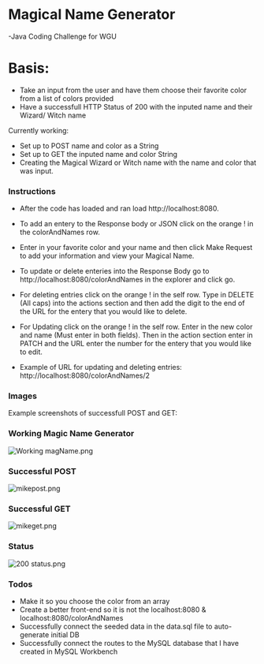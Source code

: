 # Magical Name Generator
-Java Coding Challenge for WGU
# Basis:

  - Take an input from the user and have them choose their favorite color from a list of colors provided
  - Have a successfull HTTP Status of 200 with the inputed name and their Wizard/ Witch name


Currently working:
  - Set up to POST name and color as a String
  - Set up to GET the inputed name and color String
  - Creating the Magical Wizard or Witch name with the name and color that was input.
  
### Instructions
  - After the code has loaded and ran load http://localhost:8080.
  - To add an entery to the Response body or JSON click on the orange ! in the colorAndNames row.
  - Enter in your favorite color and your name and then click Make Request to add your information and view your Magical Name.
  
  - To update or delete enteries into the Response Body go to http://localhost:8080/colorAndNames in the explorer and click go.
  - For deleting entries click on the orange ! in the self row. Type in DELETE (All caps) into the actions section and then add the digit to the end of the URL for the entery that you would like to delete.
  - For Updating click on the orange ! in the self row. Enter in the new color and name (Must enter in both fields). Then in the action section enter in PATCH and the URL enter the number for the entery that you would like to edit.
  - Example of URL for updating and deleting entries: http://localhost:8080/colorAndNames/2

### Images

Example screenshots of successfull POST and GET:

### Working Magic Name Generator
![Working magName.png](https://www.dropbox.com/s/hascf9bgqwwixcb/Working%20magName.png?dl=0&raw=1)

### Successful POST
![mikepost.png](https://www.dropbox.com/s/ufa0tfyxn8usx0w/mikepost.png?dl=0&raw=1) 

### Successful GET
![mikeget.png](https://www.dropbox.com/s/zjub4a9an2etf7f/mikeget.png?dl=0&raw=1)

### Status
![200 status.png](https://www.dropbox.com/s/o1pwd4qa1n9ymmp/200%20status.png?dl=0&raw=1)

### Todos
 - Make it so you choose the color from an array
 - Create a better front-end so it is not the localhost:8080 & localhost:8080/colorAndNames
 - Successfully connect the seeded data in the data.sql file to auto-generate initial DB
 - Successfully connect the routes to the MySQL database that I have created in MySQL Workbench

